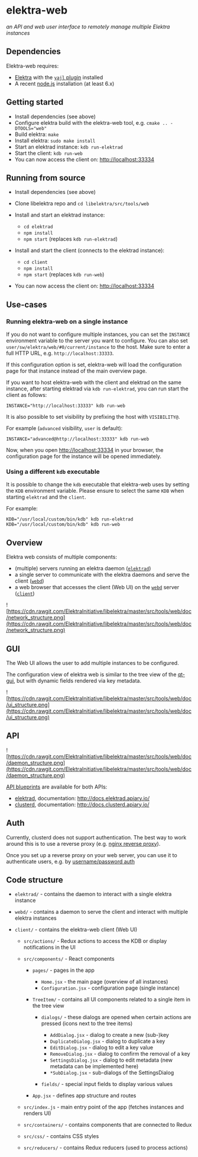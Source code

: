 # elektra-web

_an API and web user interface to remotely manage multiple Elektra instances_


## Dependencies

Elektra-web requires:

 * [Elektra](https://libelektra.org/) with the [`yajl` plugin](https://master.libelektra.org/src/plugins/yajl/) installed
 * A recent [node.js](https://nodejs.org/en/) installation (at least 6.x)


## Getting started

 * Install dependencies (see above)
 * Configure elektra build with the elektra-web tool, e.g. `cmake .. -DTOOLS="web"`
 * Build elektra: `make`
 * Install elektra: `sudo make install`
 * Start an elektrad instance: `kdb run-elektrad`
 * Start the client: `kdb run-web`
 * You can now access the client on: [http://localhost:33334](http://localhost:33334)


## Running from source

 * Install dependencies (see above)
 * Clone libelektra repo and `cd libelektra/src/tools/web`
 * Install and start an elektrad instance:
   * `cd elektrad`
   * `npm install`
   * `npm start` (replaces `kdb run-elektrad`)

 * Install and start the client (connects to the elektrad instance):
   * `cd client`
   * `npm install`
   * `npm start` (replaces `kdb run-web`)

 * You can now access the client on: [http://localhost:33334](http://localhost:33334)


## Use-cases

### Running elektra-web on a single instance

If you do not want to configure multiple instances, you can set the `INSTANCE`
environment variable to the server you want to configure. You can also set
`user/sw/elektra/web/#0/current/instance` to the host. Make sure to enter a full
HTTP URL, e.g. `http://localhost:33333`.

If this configuration option is set, elektra-web will load the configuration
page for that instance instead of the main overview page.

If you want to host elektra-web with the client and elektrad on the same
instance, after starting elektrad via `kdb run-elektrad`, you can run start the
client as follows:

```
INSTANCE="http://localhost:33333" kdb run-web
```

It is also possible to set visibility by prefixing the host with `VISIBILITY@`.

For example (`advanced` visibility, `user` is default):

```
INSTANCE="advanced@http://localhost:33333" kdb run-web
```

Now, when you open [http://localhost:33334](http://localhost:33334) in your
browser, the configuration page for the instance will be opened immediately.

### Using a different `kdb` executable

It is possible to change the `kdb` executable that elektra-web uses by setting
the `KDB` environment variable. Please ensure to select the same `KDB` when
starting `elektrad` and the `client`.

For example:

```
KDB="/usr/local/custom/bin/kdb" kdb run-elektrad
KDB="/usr/local/custom/bin/kdb" kdb run-web
```


## Overview

Elektra web consists of multiple components:

 * (multiple) servers running an elektra daemon ([`elektrad`](elektrad/))
 * a single server to communicate with the elektra daemons and serve the client ([`webd`](webd/))
 * a web browser that accesses the client (Web UI) on the [`webd`](webd/) server ([`client`](client/))

![https://cdn.rawgit.com/ElektraInitiative/libelektra/master/src/tools/web/doc/network_structure.png](https://cdn.rawgit.com/ElektraInitiative/libelektra/master/src/tools/web/doc/network_structure.png)


## GUI

The Web UI allows the user to add multiple instances to be configured.

The configuration view of elektra web is similar to the tree view of the
[qt-gui](https://git.libelektra.org/tree/master/src/tools/qt-gui), but with
dynamic fields rendered via key metadata.

![https://cdn.rawgit.com/ElektraInitiative/libelektra/master/src/tools/web/doc/ui_structure.png](https://cdn.rawgit.com/ElektraInitiative/libelektra/master/src/tools/web/doc/ui_structure.png)


## API

![https://cdn.rawgit.com/ElektraInitiative/libelektra/master/src/tools/web/doc/daemon_structure.png](https://cdn.rawgit.com/ElektraInitiative/libelektra/master/src/tools/web/doc/daemon_structure.png)

[API blueprints](https://apiblueprint.org/) are available for both APIs:

 * [elektrad](https://master.libelektra.org/doc/api_blueprints/elektrad.apib), documentation: http://docs.elektrad.apiary.io/
 * [clusterd](https://master.libelektra.org/doc/api_blueprints/clusterd.apib), documentation: http://docs.clusterd.apiary.io/


## Auth

Currently, clusterd does not support authentication. The best way to work around
this is to use a reverse proxy (e.g. [nginx reverse proxy](https://www.nginx.com/resources/admin-guide/reverse-proxy/)).

Once you set up a reverse proxy on your web server, you can use it to
authenticate users, e.g. by [username/password auth](https://www.digitalocean.com/community/tutorials/how-to-set-up-password-authentication-with-nginx-on-ubuntu-14-04)


## Code structure

- `elektrad/` - contains the daemon to interact with a single elektra instance
- `webd/` - contains a daemon to serve the client and interact with multiple elektra instances

- `client/` - contains the elektra-web client (Web UI)
  - `src/actions/` - Redux actions to access the KDB or display notifications in the UI
  - `src/components/` - React components
    - `pages/` - pages in the app
      - `Home.jsx` - the main page (overview of all instances)
      - `Configuration.jsx` - configuration page (single instance)

    - `TreeItem/` - contains all UI components related to a single item in the tree view
      - `dialogs/` - these dialogs are opened when certain actions are pressed (icons next to the tree items)
        - `AddDialog.jsx` - dialog to create a new (sub-)key
        - `DuplicateDialog.jsx` - dialog to duplicate a key
        - `EditDialog.jsx` - dialog to edit a key value
        - `RemoveDialog.jsx` - dialog to confirm the removal of a key
        - `SettingsDialog.jsx` - dialog to edit metadata (new metadata can be implemented here)
        - `*SubDialog.jsx` - sub-dialogs of the SettingsDialog

      - `fields/` - special input fields to display various values

    - `App.jsx` - defines app structure and routes

  - `src/index.js` - main entry point of the app (fetches instances and renders UI)
  - `src/containers/` - contains components that are connected to Redux
  - `src/css/` - contains CSS styles
  - `src/reducers/` - contains Redux reducers (used to process actions)
